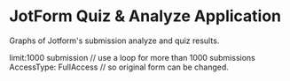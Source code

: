 # JotForm Quiz & Analyze Application
Graphs of Jotform's submission analyze and quiz results.

limit:1000 submission // use a loop for more than 1000 submissions
AccessType: FullAccess // so original form can be changed.
